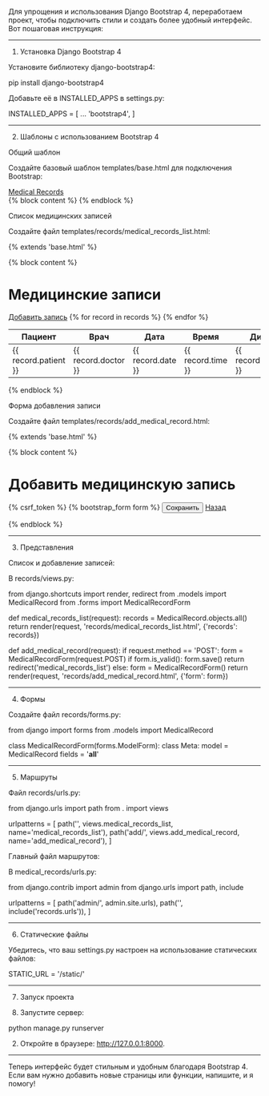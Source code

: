 Для упрощения и использования Django Bootstrap 4, переработаем проект, чтобы подключить стили и создать более удобный интерфейс. Вот пошаговая инструкция:


---

1. Установка Django Bootstrap 4

Установите библиотеку django-bootstrap4:

pip install django-bootstrap4

Добавьте её в INSTALLED_APPS в settings.py:

INSTALLED_APPS = [
    ...
    'bootstrap4',
]


---

2. Шаблоны с использованием Bootstrap 4

Общий шаблон

Создайте базовый шаблон templates/base.html для подключения Bootstrap:

<!DOCTYPE html>
<html lang="en">
<head>
    <meta charset="UTF-8">
    <meta name="viewport" content="width=device-width, initial-scale=1.0">
    <title>Medical Records</title>
    <link rel="stylesheet" href="https://cdn.jsdelivr.net/npm/bootstrap@4.6.2/dist/css/bootstrap.min.css">
</head>
<body>
    <nav class="navbar navbar-expand-lg navbar-light bg-light">
        <a class="navbar-brand" href="{% url 'medical_records_list' %}">Medical Records</a>
    </nav>
    <div class="container mt-4">
        {% block content %}
        {% endblock %}
    </div>
    <script src="https://code.jquery.com/jquery-3.5.1.slim.min.js"></script>
    <script src="https://cdn.jsdelivr.net/npm/bootstrap@4.6.2/dist/js/bootstrap.bundle.min.js"></script>
</body>
</html>

Список медицинских записей

Создайте файл templates/records/medical_records_list.html:

{% extends 'base.html' %}

{% block content %}
<h1 class="mb-4">Медицинские записи</h1>
<a href="{% url 'add_medical_record' %}" class="btn btn-primary mb-3">Добавить запись</a>
<table class="table table-bordered">
    <thead class="thead-light">
        <tr>
            <th>Пациент</th>
            <th>Врач</th>
            <th>Дата</th>
            <th>Время</th>
            <th>Диагноз</th>
        </tr>
    </thead>
    <tbody>
        {% for record in records %}
        <tr>
            <td>{{ record.patient }}</td>
            <td>{{ record.doctor }}</td>
            <td>{{ record.date }}</td>
            <td>{{ record.time }}</td>
            <td>{{ record.diagnosis }}</td>
        </tr>
        {% endfor %}
    </tbody>
</table>
{% endblock %}

Форма добавления записи

Создайте файл templates/records/add_medical_record.html:

{% extends 'base.html' %}

{% block content %}
<h1 class="mb-4">Добавить медицинскую запись</h1>
<form method="post">
    {% csrf_token %}
    {% bootstrap_form form %}
    <button type="submit" class="btn btn-success mt-3">Сохранить</button>
    <a href="{% url 'medical_records_list' %}" class="btn btn-secondary mt-3">Назад</a>
</form>
{% endblock %}


---

3. Представления

Список и добавление записей:

В records/views.py:

from django.shortcuts import render, redirect
from .models import MedicalRecord
from .forms import MedicalRecordForm

def medical_records_list(request):
    records = MedicalRecord.objects.all()
    return render(request, 'records/medical_records_list.html', {'records': records})

def add_medical_record(request):
    if request.method == 'POST':
        form = MedicalRecordForm(request.POST)
        if form.is_valid():
            form.save()
            return redirect('medical_records_list')
    else:
        form = MedicalRecordForm()
    return render(request, 'records/add_medical_record.html', {'form': form})


---

4. Формы

Создайте файл records/forms.py:

from django import forms
from .models import MedicalRecord

class MedicalRecordForm(forms.ModelForm):
    class Meta:
        model = MedicalRecord
        fields = '__all__'


---

5. Маршруты

Файл records/urls.py:

from django.urls import path
from . import views

urlpatterns = [
    path('', views.medical_records_list, name='medical_records_list'),
    path('add/', views.add_medical_record, name='add_medical_record'),
]

Главный файл маршрутов:

В medical_records/urls.py:

from django.contrib import admin
from django.urls import path, include

urlpatterns = [
    path('admin/', admin.site.urls),
    path('', include('records.urls')),
]


---

6. Статические файлы

Убедитесь, что ваш settings.py настроен на использование статических файлов:

STATIC_URL = '/static/'


---

7. Запуск проекта

1. Запустите сервер:

python manage.py runserver


2. Откройте в браузере: http://127.0.0.1:8000.




---

Теперь интерфейс будет стильным и удобным благодаря Bootstrap 4. Если вам нужно добавить новые страницы или функции, напишите, и я помогу!

